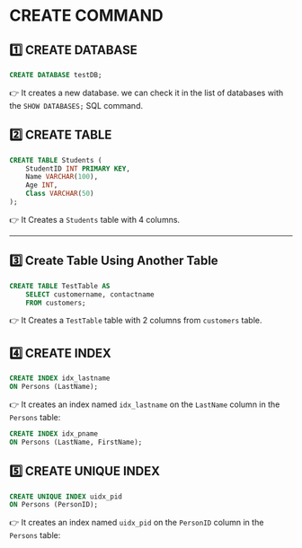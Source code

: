 # CREATE COMMAND

## 1️⃣ **CREATE DATABASE**
```sql
CREATE DATABASE testDB;
```

👉 It creates a new database. we can check it in the list of databases with the `SHOW DATABASES;` SQL command.

## 2️⃣ **CREATE TABLE**

```sql
CREATE TABLE Students (
    StudentID INT PRIMARY KEY,
    Name VARCHAR(100),
    Age INT,
    Class VARCHAR(50)
);
```

👉 It Creates a `Students` table with 4 columns.

---

## 3️⃣ Create Table Using Another Table

```sql
CREATE TABLE TestTable AS
    SELECT customername, contactname
    FROM customers;
```
👉 It Creates a `TestTable` table with 2 columns from `customers` table.

## 4️⃣ CREATE INDEX
```sql
CREATE INDEX idx_lastname
ON Persons (LastName);
```
👉 It creates an index named `idx_lastname` on the `LastName` column in the `Persons` table:

```sql
CREATE INDEX idx_pname
ON Persons (LastName, FirstName);
```

## 5️⃣ CREATE UNIQUE INDEX
```sql
CREATE UNIQUE INDEX uidx_pid
ON Persons (PersonID);
```
👉 It creates an index named `uidx_pid` on the `PersonID` column in the `Persons` table: